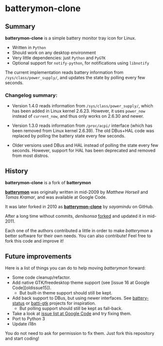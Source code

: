 # batterymon-clone

## Summary

**batterymon-clone** is a simple battery monitor tray icon for Linux.

* Written in `Python`
* Should work on any desktop environment
* Very little dependencies: just `Python` and `PyGTK`
* Optional support for `notify-python`, for notifications using `libnotify`

The current implementation reads battery information from `/sys/class/power_supply/`, and updates the state by polling every few seconds.

### Changelog summary:

* Version 1.4.0 reads information from `/sys/class/power_supply/`, which has been added in Linux kernel 2.6.23. However, it uses `power_now` instead of `current_now`, and thus only works on 2.6.30 and newer.

* Version 1.3.0 reads information from `/proc/acpi/` interface (which has been removed from Linux kernel 2.6.39). The old DBus+HAL code was replaced by polling the battery state every few seconds.

* Older versions used DBus and HAL instead of polling the state every few seconds. However, support for HAL has been deprecated and removed from most distros.

## History

**batterymon-clone** is a fork of **batterymon**

[**batterymon**][1] was originally written in mid-2009 by _Matthew Horsell_ and _Tomas Kramar_, and was available at Google Code.

It was later forked in 2010 as [**batterymon-clone**][2] by _sayamindu_ on GitHub.

After a long time without commits, _denilsonsa_ [forked][3] and updated it in mid-2011.

Each one of the authors contributed a little in order to make _batterymon_ a better software for their own needs. You can also contribute! Feel free to fork this code and improve it!

[1]: http://code.google.com/p/batterymon/
[2]: https://github.com/sayamindu/batterymon-clone
[3]: https://github.com/denilsonsa/batterymon-clone

## Future improvements

Here is a list of things you can do to help moving _batterymon_ forward:

* Some code cleanup/refactor.
* Add native GTK/freedesktop theme support (see [issue 16 at Google Code][oldissue15]).
  * But built-in theme support should still be kept.
* Add back support to DBus, but using newer interfaces. See [battery-status][battery-status] or [batti-gtk][batti] projects for inspiration.
  * But polling support should still be kept as fall-back.
* Take a look at [issue list at Google Code][oldissues] and try fixing them.
* Port to Python 3
* Update i18n

You do not need to ask for permission to fix them. Just fork this repository and start coding!

[battery-status]: https://github.com/ia/battery-status/blob/master/battery-status
[batti]: http://code.google.com/p/batti-gtk/
[oldissue16]: http://code.google.com/p/batterymon/issues/detail?id=16
[oldissues]: http://code.google.com/p/batterymon/issues/list
